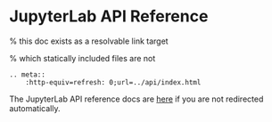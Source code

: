 # JupyterLab API Reference

% this doc exists as a resolvable link target

% which statically included files are not

```{eval-rst}
.. meta::
    :http-equiv=refresh: 0;url=../api/index.html
```

The JupyterLab API reference docs are [here](../api/index.html)
if you are not redirected automatically.

